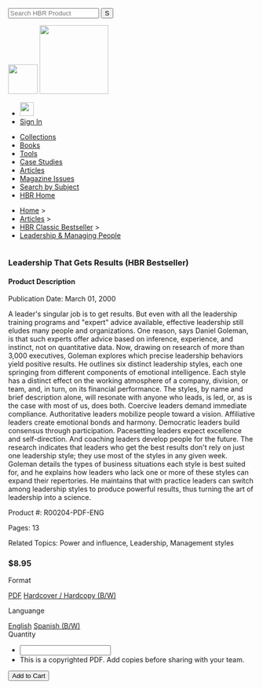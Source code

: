 <!DOCTYPE html>
<html lang="en">
<head>
    <meta charset="UTF-8">
    <meta name="viewport" content="width=device-width, initial-scale=1.0">
    <title>Document</title>
    <link rel="stylesheet" href="hbr.css">
</head>
<body>
    <div id="header">
        <div id="search">
            <form>
                <div>
                    <input type="text" placeholder="Search HBR Product">
                    <button type="submit">S</button>
                </div>
            </form>
        </div>
        <div id="logo">
                <img src="https://cdn11.bigcommerce.com/s-yneuaokjib/images/stencil/original/nav-hbr-logo_1570720324__61965.original.png" alt="" width="60">
                <img src="https://cdn11.bigcommerce.com/s-yneuaokjib/stencil/38d20a80-df8f-0138-a9b8-0242ac110007/e/33777490-bd12-0137-07b1-0242ac110005/img/custom/nav-store-logo.png" alt="" width="140">
        </div>
        <div id="cart">
            <ul>
                <li><img src="https://cdn11.bigcommerce.com/s-yneuaokjib/stencil/38d20a80-df8f-0138-a9b8-0242ac110007/e/33777490-bd12-0137-07b1-0242ac110005/img/custom/img-cart-0620.png"  alt="" width="28"></li>
                <li><a href="#">Sign In</a></li>
            </ul>
        </div>
    </div><!-- the end of the header -->
    <div id="navigation">
        <ul>
            <li><a href="#">Collections</a></li>
            <li><a href="#">Books</a></li>
            <li><a href="#">Tools</a></li>
            <li><a href="#">Case Studies</a></li>
            <li><a href="#">Articles</a></li>
            <li><a href="#">Magazine Issues</a></li>
            <li><a href="#">Search by Subject</a></li>
            <li><a href="#">HBR Home</a></li>
        </ul>
    </div>
    <div id="content">
        <div id="breadcrumb">
            <ul>
                <li><a href="#">Home</a> > </li>
                <li><a href="#">Articles</a> > </li>
                <li><a href="#">HBR Classic Bestseller</a> > </li>
                <li><a href="#">Leadership & Managing People</a> </li>
            </ul>
        </div>
        <div id="article">
            <div id="article-info">
                <div id="article-header">
                    <div id="article-img">
                        <img src="https://cdn11.bigcommerce.com/s-yneuaokjib/images/stencil/500x500/attribute_rule_images/63333_source_1565536069.jpg?imbypass=on" alt="">
                    </div>
                    <div id="article-header-title">
                        <h3>Leadership That Gets Results (HBR Bestseller)</h3>
                    </div>
                </div>
                <div id="description">
                    <h4>Product Description</h4>
                    <p><span class="bold-label">Publication Date:</span> March 01, 2000</p>
                    <p>A leader's singular job is to get results. But even with all the leadership training programs and "expert" advice available, effective leadership still eludes many people and organizations. One reason, says Daniel Goleman, is that such experts offer advice based on inference, experience, and instinct, not on quantitative data. Now, drawing on research of more than 3,000 executives, Goleman explores which precise leadership behaviors yield positive results. He outlines six distinct leadership styles, each one springing from different components of emotional intelligence. Each style has a distinct effect on the working atmosphere of a company, division, or team, and, in turn, on its financial performance. The styles, by name and brief description alone, will resonate with anyone who leads, is led, or, as is the case with most of us, does both. Coercive leaders demand immediate compliance. Authoritative leaders mobilize people toward a vision. Affiliative leaders create emotional bonds and harmony. Democratic leaders build consensus through participation. Pacesetting leaders expect excellence and self-direction. And coaching leaders develop people for the future. The research indicates that leaders who get the best results don't rely on just one leadership style; they use most of the styles in any given week. Goleman details the types of business situations each style is best suited for, and he explains how leaders who lack one or more of these styles can expand their repertories. He maintains that with practice leaders can switch among leadership styles to produce powerful results, thus turning the art of leadership into a science.</p>
                    <p><span class="bold-label">Product #:</span> R00204-PDF-ENG</p>
                    <p><span class="bold-label">Pages:</span> 13</p>
                    <p><span class="bold-label">Related Topics:</span> Power and influence, Leadership, Management styles</p>
                </div>
            </div>
            <div id="article-price">
                <div>
                    <h3>$8.95</h3>
                    <div id="download">
                        <p>Format</p>
                        <a href="#" class="">PDF</a> <a href="#">Hardcover / Hardcopy (B/W) </a>
                        <p>Languange</p>
                        <a href="#">English</a> <a href="#">Spanish (B/W) </a>
                    </div>
                    <div id="order">
                        <label for="">Quantity</label>
                        <div id="order-form">
                            <ul>
                                <li><input type="text"></li>
                                <li><span>This is a copyrighted PDF. Add copies before sharing with your team.</span></li>
                            </ul>
                             <button type="submit">Add to Cart</button>
                        </div>  
                    </div>
                </div>
            </div>
        </div>
    </div>
</body>
</html>
